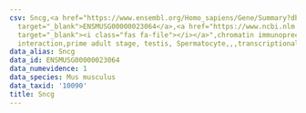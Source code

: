 ```yaml
---
csv: Sncg,<a href="https://www.ensembl.org/Homo_sapiens/Gene/Summary?db=core;g=ENSMUSG00000023064"
  target="_blank">ENSMUSG00000023064</a>,<a href="https://www.ncbi.nlm.nih.gov/pubmed/25450459"
  target="_blank"><i class="fas fa-file"></i></a>",chromatin immunoprecipitation assay,direct
  interaction,prime adult stage, testis, Spermatocyte,,,transcriptional regulation,
data_alias: Sncg
data_id: ENSMUSG00000023064
data_numevidence: 1
data_species: Mus musculus
data_taxid: '10090'
title: Sncg
---
```

